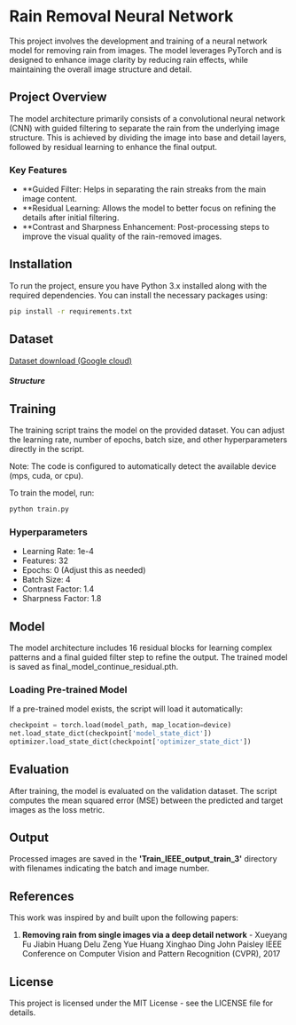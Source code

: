 # Rain Removal Neural Network
This project involves the development and training of a neural network model for removing rain from images. The model leverages PyTorch and is designed to enhance image clarity by reducing rain effects, while maintaining the overall image structure and detail.

## Project Overview
The model architecture primarily consists of a convolutional neural network (CNN) with guided filtering to separate the rain from the underlying image structure. This is achieved by dividing the image into base and detail layers, followed by residual learning to enhance the final output.

### Key Features
- **Guided Filter: Helps in separating the rain streaks from the main image content.
- **Residual Learning: Allows the model to better focus on refining the details after initial filtering.
- **Contrast and Sharpness Enhancement: Post-processing steps to improve the visual quality of the rain-removed images.

## Installation
To run the project, ensure you have Python 3.x installed along with the required dependencies. You can install the necessary packages using:
```bash
pip install -r requirements.txt
```

## Dataset
[Dataset download (Google cloud)](https://drive.google.com/file/d/1VJWfuM30LCE5LditiexzVhyASi70xyS4/view)
##### Structure

## Training
The training script trains the model on the provided dataset. You can adjust the learning rate, number of epochs, batch size, and other hyperparameters directly in the script.

Note: The code is configured to automatically detect the available device (mps, cuda, or cpu).

To train the model, run:
```bash
python train.py
```
### Hyperparameters
* Learning Rate: 1e-4
* Features: 32
* Epochs: 0 (Adjust this as needed)
* Batch Size: 4
* Contrast Factor: 1.4
* Sharpness Factor: 1.8

## Model
The model architecture includes 16 residual blocks for learning complex patterns and a final guided filter step to refine the output. The trained model is saved as final_model_continue_residual.pth.

### Loading Pre-trained Model
If a pre-trained model exists, the script will load it automatically:
```python
checkpoint = torch.load(model_path, map_location=device)
net.load_state_dict(checkpoint['model_state_dict'])
optimizer.load_state_dict(checkpoint['optimizer_state_dict'])
```

## Evaluation
After training, the model is evaluated on the validation dataset. The script computes the mean squared error (MSE) between the predicted and target images as the loss metric.

## Output
Processed images are saved in the **'Train_IEEE_output_train_3'** directory with filenames indicating the batch and image number.

### 

## References
This work was inspired by and built upon the following papers:
1. **Removing rain from single images via a deep detail network** - Xueyang Fu Jiabin Huang Delu Zeng Yue Huang Xinghao Ding John Paisley IEEE Conference on Computer Vision and Pattern Recognition (CVPR), 2017

## License
This project is licensed under the MIT License - see the LICENSE file for details.